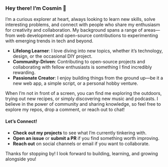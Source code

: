 ### Hey there! I’m **Cosmin** 👋

I’m a curious explorer at heart, always looking to learn new skills, solve interesting problems, and connect with people who share my enthusiasm for creativity and collaboration. My background spans a range of areas—from web development and open-source contributions to experimenting with emerging trends in tech and beyond.

- **Lifelong Learner**: I love diving into new topics, whether it’s technology, design, or the occasional DIY project.  
- **Community-Driven**: Contributing to open-source projects and collaborating with fellow enthusiasts is something I find incredibly rewarding.  
- **Passionate Creator**: I enjoy building things from the ground up—be it a new web app, a simple script, or a personal hobby venture.

When I’m not in front of a screen, you can find me exploring the outdoors, trying out new recipes, or simply discovering new music and podcasts. I believe in the power of community and sharing knowledge, so feel free to explore my repos, drop a comment, or reach out to chat!

#### Let’s Connect!

- **Check out my projects** to see what I’m currently tinkering with.  
- **Open an issue** or **submit a PR** if you find something worth improving.  
- **Reach out** on social channels or email if you want to collaborate.

Thanks for stopping by! I look forward to building, learning, and growing alongside you!

<!---
uhlhosting/uhlhosting is a ✨ special ✨ repository. It's like the Batcave, but for GitHub. Feel free to click the Preview link to take a look at your changes. No secret handshake required... yet. 🤔
--->

